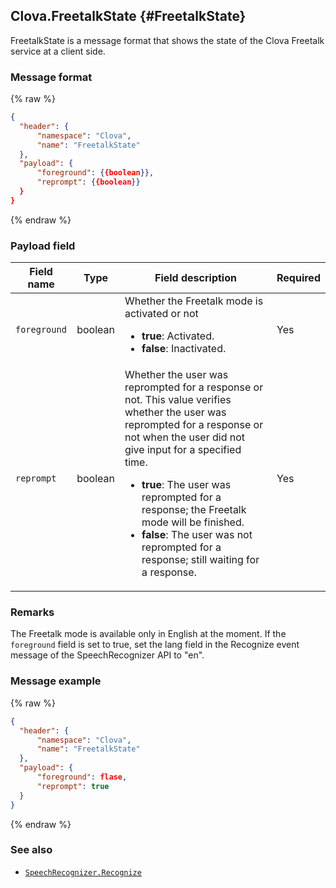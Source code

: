 ## Clova.FreetalkState {#FreetalkState}
FreetalkState is a message format that shows the state of the Clova Freetalk service at a client side.

### Message format
{% raw %}
```json
{
  "header": {
      "namespace": "Clova",
      "name": "FreetalkState"
  },
  "payload": {
      "foreground": {{boolean}},
      "reprompt": {{boolean}}
  }
}
```
{% endraw %}

### Payload field

| Field name  | Type  | Field description  | Required |
|---------------|---------|-----------------------------|---------|
| `foreground`  | boolean | Whether the Freetalk mode is activated or not <ul><li>**true**: Activated.</li><li>**false**: Inactivated.</li></ul>  | Yes |
| `reprompt`  | boolean | Whether the user was reprompted for a response or not. This value verifies whether the user was reprompted for a response or not when the user did not give input for a specified time. <ul><li>**true**: The user was reprompted for a response; the Freetalk mode will be finished.</li><li>**false**: The user was not reprompted for a response; still waiting for a response.</li></ul> | Yes |

### Remarks
The Freetalk mode is available only in English at the moment. If the `foreground` field is set to true, set the lang field in the Recognize event message of the SpeechRecognizer API to "en".

### Message example
{% raw %}
```json
{
  "header": {
      "namespace": "Clova",
      "name": "FreetalkState"
  },
  "payload": {
      "foreground": flase,
      "reprompt": true
  }
}
```
{% endraw %}

### See also
* [`SpeechRecognizer.Recognize`](/CIC/References/APIs/SpeechRecognizer.md#Recognize)
